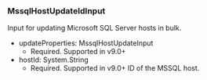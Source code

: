 ### MssqlHostUpdateIdInput
Input for updating Microsoft SQL Server hosts in bulk.

- updateProperties: MssqlHostUpdateInput
  - Required. Supported in v9.0+
- hostId: System.String
  - Required. Supported in v9.0+
ID of the MSSQL host.
